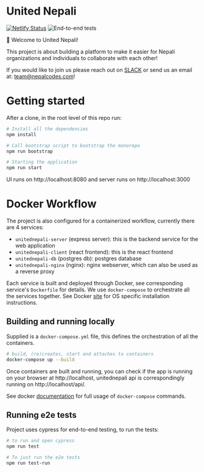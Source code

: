 # United Nepali
[![Netlify Status](https://api.netlify.com/api/v1/badges/77944c6d-f2ee-4f3e-8666-d3814761330b/deploy-status)](https://app.netlify.com/sites/unitednepali/deploys)
![End-to-end tests](https://github.com/nepalcodes/unitednepali/workflows/End-to-end%20tests/badge.svg?branch=master)

:wave: Welcome to United Nepali!

This project is about building a platform to make it easier for Nepali organizations and individuals to collaborate with each other!

If you would like to join us please reach out on [SLACK](https://join.slack.com/t/nepalcodes/shared_invite/enQtNjYzMjE5MjY3MDI4LWI5NWEyNDljZDgzNzExOWQ0NjRhNDU4NDdmZGYzNmE1MDM4NDA3NjRmMWNkZDljMWU1NDhlMjk0NGZmMTU4MjQ) or send us an email at: team@nepalcodes.com!

# Getting started

After a clone, in the root level of this repo run: 

```bash
# Install all the dependencies
npm install

# Call bootstrap script to bootstrap the monorepo
npm run bootstrap

# Starting the application
npm run start
```

UI runs on http://localhost:8080 and server runs on http://localhost:3000

# Docker Workflow

The project is also configured for a containerized workflow, currently there are 4 services:

* `unitednepali-server` (express server): this is the backend service for the web application
* `unitednepali-client` (react frontend): this is the react frontend
* `unitednepali-db` (postgres db): postgres database 
* `unitednepali-nginx` (nginx): nginx webserver, which can also be used as a reverse proxy

Each service is built and deployed through Docker, see corresponding service's `Dockerfile` for details.
We use `docker-compose` to orchestrate all the services together. See Docker [site](https://docs.docker.com/compose/install/) for OS specific installation instructions.

## Building and running locally
Supplied is a `docker-compose.yml` file, this defines the orchestration of all the containers.

```bash
# build, (re)creates, start and attaches to containers
docker-compose up --build
```

Once containers are built and running, you can check if the app is running on your browser at http://localhost,
unitednepali api is correspondingly running on http://localhost/api/.

See docker [documentation](https://docs.docker.com/compose/reference/) for full usage of `docker-compose` commands.

## Running e2e tests

Project uses cypress for end-to-end testing, to run the tests:

```bash
# to run and open cypress
npm run test

# To just run the e2e tests
npm run test-run
```
